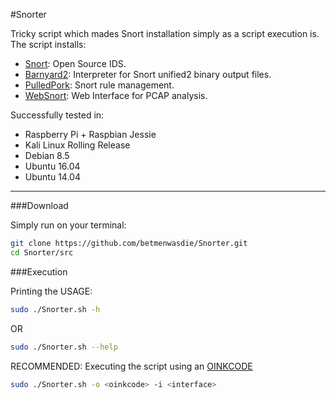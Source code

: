 #Snorter

Tricky script which mades Snort installation simply as a script execution is. The script installs:

+ [Snort](https://snort.org/): Open Source IDS.
+ [Barnyard2](https://github.com/firnsy/barnyard2): Interpreter for Snort unified2 binary output files.
+ [PulledPork](https://github.com/shirkdog/pulledpork): Snort rule management.
+ [WebSnort](https://github.com/shendo/websnort): Web Interface for PCAP analysis.

Successfully tested in:

+ Raspberry Pi + Raspbian Jessie
+ Kali Linux Rolling Release
+ Debian 8.5
+ Ubuntu 16.04
+ Ubuntu 14.04

***

###Download

Simply run on your terminal:

~~~~bash
git clone https://github.com/betmenwasdie/Snorter.git
cd Snorter/src
~~~~

###Execution

Printing the USAGE:

~~~~bash
sudo ./Snorter.sh -h
~~~~

OR

~~~~bash
sudo ./Snorter.sh --help
~~~~

RECOMMENDED: Executing the script using an [OINKCODE](https://www.snort.org/oinkcodes)

~~~~bash
sudo ./Snorter.sh -o <oinkcode> -i <interface>
~~~~
